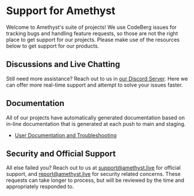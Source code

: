 # Support for Amethyst

Welcome to Amethyst's suite of projects! We use CodeBerg issues for
tracking bugs and handling feature requests, so those are not the right place to
get support for our projects. Please make use of the resources below to get
support for our products.

## Discussions and Live Chatting

Still need more assistance? Reach out to us in
[our Discord Server](https://invite-to.amethyst.live/). Here we can offer more
real-time support and attempt to solve your issues faster.

## Documentation

All of our projects have automatically generated documentation based on in-line
documentation that is generated at each push to main and staging.

- [User Documentation and Troubleshooting](https://docs.amethyst.live/)

## Security and Official Support

All else failed you? Reach out to us at
[support@amethyst.live](mailto:support@amethyst.live) for official support, and
[report@amethyst.live](mailto:report@amethyst.live) for security related
concerns. These requests can take longer to process, but will be reviewed by the
time and appropriately responded to.
